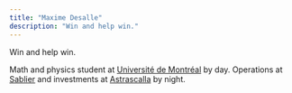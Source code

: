```yaml
---
title: "Maxime Desalle"
description: "Win and help win."
---
```


Win and help win.

Math and physics student at [Université de Montréal](https://umontreal.ca/en/) by day. Operations at [Sablier](https://sablier.finance) and investments at [Astrascalla](https://astrascalla.com) by night.
